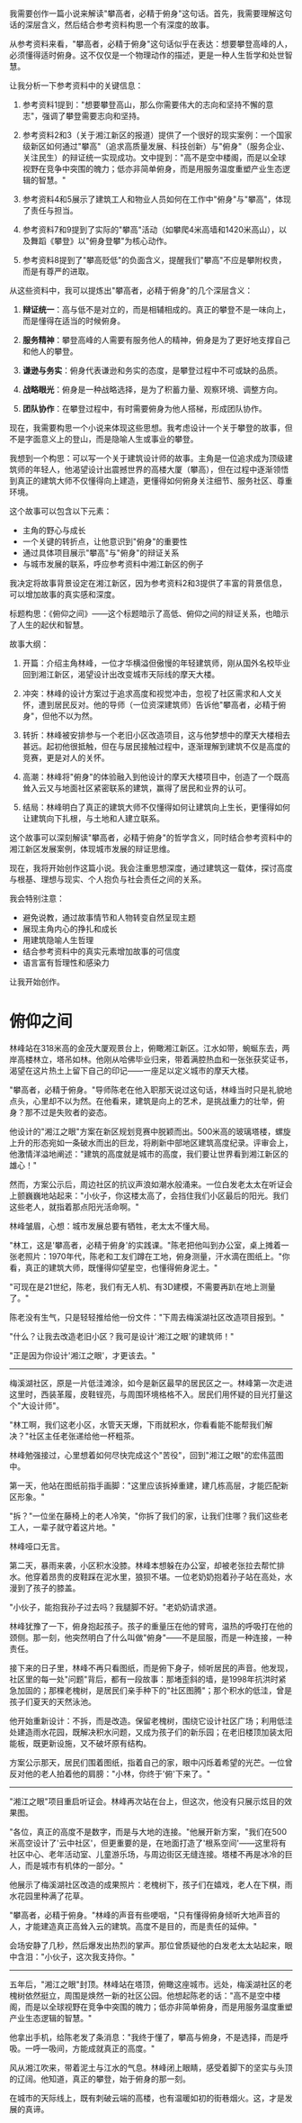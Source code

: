 <ReasoningChainRenderer>
我需要创作一篇小说来解读"攀高者，必精于俯身"这句话。首先，我需要理解这句话的深层含义，然后结合参考资料构思一个有深度的故事。

从参考资料来看，"攀高者，必精于俯身"这句话似乎在表达：想要攀登高峰的人，必须懂得适时俯身。这不仅仅是一个物理动作的描述，更是一种人生哲学和处世智慧。

让我分析一下参考资料中的关键信息：

1. 参考资料1提到："想要攀登高山，那么你需要伟大的志向和坚持不懈的意志"，强调了攀登需要志向和坚持。

2. 参考资料2和3（关于湘江新区的报道）提供了一个很好的现实案例：一个国家级新区如何通过"攀高"（追求高质量发展、科技创新）与"俯身"（服务企业、关注民生）的辩证统一实现成功。文中提到："高不是空中楼阁，而是以全球视野在竞争中突围的魄力；低亦非简单俯身，而是用服务温度重塑产业生态逻辑的智慧。"

3. 参考资料4和5展示了建筑工人和物业人员如何在工作中"俯身"与"攀高"，体现了责任与担当。

4. 参考资料7和9提到了实际的"攀高"活动（如攀爬4米高墙和1420米高山），以及舞蹈《攀登》以"俯身登攀"为核心动作。

5. 参考资料8提到了"攀高贬低"的负面含义，提醒我们"攀高"不应是攀附权贵，而是有尊严的进取。

从这些资料中，我可以提炼出"攀高者，必精于俯身"的几个深层含义：

1. **辩证统一**：高与低不是对立的，而是相辅相成的。真正的攀登不是一味向上，而是懂得在适当的时候俯身。

2. **服务精神**：攀登高峰的人需要有服务他人的精神，俯身是为了更好地支撑自己和他人的攀登。

3. **谦逊与务实**：俯身代表谦逊和务实的态度，是攀登过程中不可或缺的品质。

4. **战略眼光**：俯身是一种战略选择，是为了积蓄力量、观察环境、调整方向。

5. **团队协作**：在攀登过程中，有时需要俯身为他人搭梯，形成团队协作。

现在，我需要构思一个小说来体现这些思想。我考虑设计一个关于攀登的故事，但不是字面意义上的登山，而是隐喻人生或事业的攀登。

我想到一个构思：可以写一个关于建筑设计师的故事。主角是一位追求成为顶级建筑师的年轻人，他渴望设计出震撼世界的高楼大厦（攀高），但在过程中逐渐领悟到真正的建筑大师不仅懂得向上建造，更懂得如何俯身关注细节、服务社区、尊重环境。

这个故事可以包含以下元素：
- 主角的野心与成长
- 一个关键的转折点，让他意识到"俯身"的重要性
- 通过具体项目展示"攀高"与"俯身"的辩证关系
- 与城市发展的联系，呼应参考资料中湘江新区的例子

我决定将故事背景设定在湘江新区，因为参考资料2和3提供了丰富的背景信息，可以增加故事的真实感和深度。

标题构思：《俯仰之间》——这个标题暗示了高低、俯仰之间的辩证关系，也暗示了人生的起伏和智慧。

故事大纲：
1. 开篇：介绍主角林峰，一位才华横溢但傲慢的年轻建筑师，刚从国外名校毕业回到湘江新区，渴望设计出改变城市天际线的摩天大楼。

2. 冲突：林峰的设计方案过于追求高度和视觉冲击，忽视了社区需求和人文关怀，遭到居民反对。他的导师（一位资深建筑师）告诉他"攀高者，必精于俯身"，但他不以为然。

3. 转折：林峰被安排参与一个老旧小区改造项目，这与他梦想中的摩天大楼相去甚远。起初他很抵触，但在与居民接触过程中，逐渐理解到建筑不仅是高度的竞赛，更是对人的关怀。

4. 高潮：林峰将"俯身"的体验融入到他设计的摩天大楼项目中，创造了一个既高耸入云又与地面社区紧密联系的建筑，赢得了居民和业界的认可。

5. 结局：林峰明白了真正的建筑大师不仅懂得如何让建筑向上生长，更懂得如何让建筑向下扎根，与土地和人建立联系。

这个故事可以深刻解读"攀高者，必精于俯身"的哲学含义，同时结合参考资料中的湘江新区发展案例，体现城市发展的辩证思维。

现在，我将开始创作这篇小说。我会注重思想深度，通过建筑这一载体，探讨高度与根基、理想与现实、个人抱负与社会责任之间的关系。

我会特别注意：
- 避免说教，通过故事情节和人物转变自然呈现主题
- 展现主角内心的挣扎和成长
- 用建筑隐喻人生哲理
- 结合参考资料中的真实元素增加故事的可信度
- 语言富有哲理性和感染力

让我开始创作。
</ReasoningChainRenderer>

# 俯仰之间

林峰站在318米高的金茂大厦观景台上，俯瞰湘江新区。江水如带，蜿蜒东去，两岸高楼林立，塔吊如林。他刚从哈佛毕业归来，带着满腔热血和一张张获奖证书，渴望在这片热土上留下自己的印记——一座足以定义城市的摩天大楼。

"攀高者，必精于俯身。"导师陈老在他入职那天说过这句话，林峰当时只是礼貌地点头，心里却不以为然。在他看来，建筑是向上的艺术，是挑战重力的壮举，俯身？那不过是失败者的姿态。

他设计的"湘江之眼"方案在新区规划竞赛中脱颖而出。500米高的玻璃塔楼，螺旋上升的形态宛如一条破水而出的巨龙，将刷新中部地区建筑高度纪录。评审会上，他激情洋溢地阐述："建筑的高度就是城市的高度，我们要让世界看到湘江新区的雄心！"

然而，方案公示后，周边社区的抗议声浪如潮水般涌来。一位白发老太太在听证会上颤巍巍地站起来："小伙子，你这楼太高了，会挡住我们小区最后的阳光。我们这些老人，就指着那点阳光活命啊。"

林峰皱眉，心想：城市发展总要有牺牲，老太太不懂大局。

"林工，这是'攀高者，必精于俯身'的实践课。"陈老把他叫到办公室，桌上摊着一张老照片：1970年代，陈老和工友们蹲在工地，俯身测量，汗水滴在图纸上。"你看，真正的建筑大师，既懂得仰望星空，也懂得俯身泥土。"

"可现在是21世纪，陈老，我们有无人机、有3D建模，不需要再趴在地上测量了。"

陈老没有生气，只是轻轻推给他一份文件："下周去梅溪湖社区改造项目报到。"

"什么？让我去改造老旧小区？我可是设计'湘江之眼'的建筑师！"

"正是因为你设计'湘江之眼'，才更该去。"

***

梅溪湖社区，原是一片低洼滩涂，如今是新区最早的居民区之一。林峰第一次走进这里时，西装革履，皮鞋锃亮，与周围环境格格不入。居民们用怀疑的目光打量这个"大设计师"。

"林工啊，我们这老小区，水管天天爆，下雨就积水，你看看能不能帮我们解决？"社区主任老张递给他一杯粗茶。

林峰勉强接过，心里想着如何尽快完成这个"苦役"，回到"湘江之眼"的宏伟蓝图中。

第一天，他站在图纸前指手画脚："这里应该拆掉重建，建几栋高层，才能匹配新区形象。"

"拆？"一位坐在藤椅上的老人冷笑，"你拆了我们的家，让我们住哪？我们这些老工人，一辈子就守着这片地。"

林峰哑口无言。

第二天，暴雨来袭，小区积水没膝。林峰本想躲在办公室，却被老张拉去帮忙排水。他穿着昂贵的皮鞋踩在泥水里，狼狈不堪。一位老奶奶抱着孙子站在高处，水漫到了孩子的膝盖。

"小伙子，能抱我孙子过去吗？我腿脚不好。"老奶奶请求道。

林峰犹豫了一下，俯身抱起孩子。孩子的重量压在他的臂弯，温热的呼吸打在他的颈侧。那一刻，他突然明白了什么叫做"俯身"——不是屈服，而是一种连接，一种责任。

接下来的日子里，林峰不再只看图纸，而是俯下身子，倾听居民的声音。他发现，社区里的每一处"问题"背后，都有一段故事：那堵歪斜的墙，是1998年抗洪时紧急加固的；那棵老槐树，是居民们亲手种下的"社区图腾"；那个积水的低洼，曾是孩子们夏天的天然泳池。

他开始重新设计：不拆，而是改造。保留老槐树，围绕它设计社区广场；利用低洼处建造雨水花园，既解决积水问题，又成为孩子们的新乐园；在老旧楼顶加装太阳能板，既更新设施，又不破坏原有结构。

方案公示那天，居民们围着图纸，指着自己的家，眼中闪烁着希望的光芒。一位曾反对他的老人拍着他的肩膀："小林，你终于'俯'下来了。"

***

"湘江之眼"项目重启听证会。林峰再次站在台上，但这次，他没有只展示炫目的效果图。

"各位，真正的高度不是数字，而是与大地的连接。"他展开新方案，"我们在500米高空设计了'云中社区'，但更重要的是，在地面打造了'根系空间'——这里将有社区中心、老年活动室、儿童游乐场，与周边街区无缝连接。塔楼不再是冰冷的巨人，而是城市有机体的一部分。"

他展示了梅溪湖社区改造的成果照片：老槐树下，孩子们在嬉戏，老人在下棋，雨水花园里种满了花草。

"攀高者，必精于俯身。"林峰的声音有些哽咽，"只有懂得俯身倾听大地声音的人，才能建造真正高耸入云的建筑。高度不是目的，而是责任的延伸。"

会场安静了几秒，然后爆发出热烈的掌声。那位曾质疑他的白发老太太站起来，眼中含泪："小伙子，这次我支持你。"

***

五年后，"湘江之眼"封顶。林峰站在塔顶，俯瞰这座城市。远处，梅溪湖社区的老槐树依然挺立，周围是焕然一新的社区公园。他想起陈老的话："高不是空中楼阁，而是以全球视野在竞争中突围的魄力；低亦非简单俯身，而是用服务温度重塑产业生态逻辑的智慧。"

他拿出手机，给陈老发了条消息："我终于懂了，攀高与俯身，不是选择，而是呼吸。一呼一吸间，方能成就真正的高度。"

风从湘江吹来，带着泥土与江水的气息。林峰闭上眼睛，感受着脚下的坚实与头顶的辽阔。他知道，真正的攀登，始于俯身的那一刻。

在城市的天际线上，既有刺破云端的高楼，也有温暖如初的街巷烟火。这，才是发展的真谛。